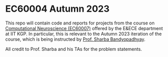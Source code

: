 # EC60004 Autumn 2023
This repo will contain code and reports for projects from the course on [Computational Neuroscience (EC60007)](https://informationprocessinglab.weebly.com/ec60007-computational-neuroscience.html) offered by the E&ECE department at IIT KGP. In particular, this is relevant to the Autumn 2023 iteration of the course, which is being instructed by [Prof. Sharba Bandyopadhyay](http://www.iitkgp.ac.in/department/EC/faculty/ec-sharba).


All credit to Prof. Sharba and his TAs for the problem statements.

